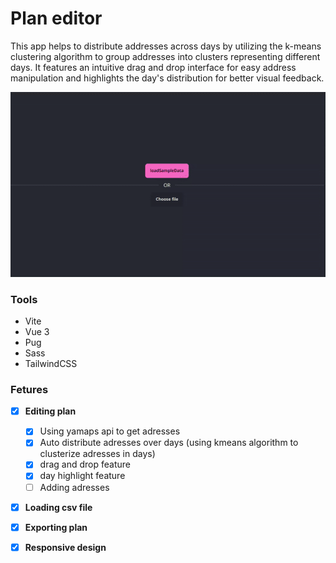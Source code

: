 # Plan editor

This app helps to distribute addresses across days by utilizing the k-means clustering algorithm to group addresses into clusters representing different days. It features an intuitive drag and drop interface for easy address manipulation and highlights the day's distribution for better visual feedback.


![Plan Editor Interface](docs/demo.gif)

### Tools
- Vite
- Vue 3
- Pug
- Sass
- TailwindCSS

### Fetures
- [x] **Editing plan**
  - [x] Using yamaps api to get adresses
  - [x] Auto distribute adresses over days (using kmeans algorithm to clusterize adresses in days)
  - [x] drag and drop feature
  - [x] day highlight feature
  - [ ] Adding adresses
- [x] **Loading csv file**
- [x] **Exporting plan**
- [x] **Responsive design**



